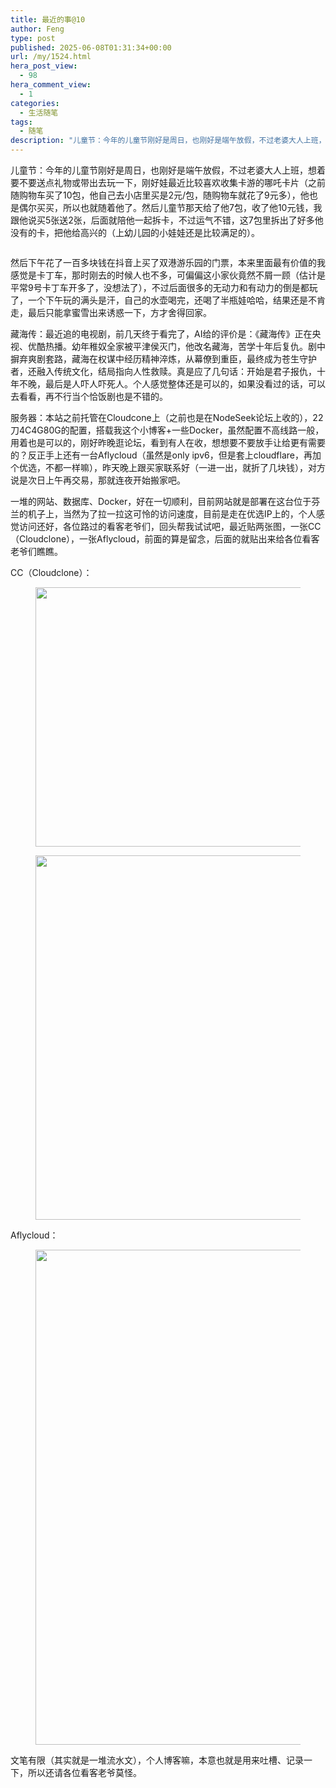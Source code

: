 ```yaml
---
title: 最近的事@10
author: Feng
type: post
published: 2025-06-08T01:31:34+00:00
url: /my/1524.html
hera_post_view:
  - 98
hera_comment_view:
  - 1
categories:
  - 生活随笔
tags:
  - 随笔
description: "儿童节：今年的儿童节刚好是周日，也刚好是端午放假，不过老婆大人上班，想着要不要送点礼物或带出去玩一下，刚好娃最近比较喜欢收集卡游的哪吒卡片（之前随购物车买了10包，他自己去小店里买是2元/包，随购物车就花了9元多），他也是偶尔买买，所以也就随着他了。"
---
```

儿童节：今年的儿童节刚好是周日，也刚好是端午放假，不过老婆大人上班，想着要不要送点礼物或带出去玩一下，刚好娃最近比较喜欢收集卡游的哪吒卡片（之前随购物车买了10包，他自己去小店里买是2元/包，随购物车就花了9元多），他也是偶尔买买，所以也就随着他了。然后儿童节那天给了他7包，收了他10元钱，我跟他说买5张送2张，后面就陪他一起拆卡，不过运气不错，这7包里拆出了好多他没有的卡，把他给高兴的（上幼儿园的小娃娃还是比较满足的）。<figure class="wp-block-image size-large">

<img decoding="async" src="https://image.uu126.cn/wp-content/uploads/2025/06/20250608090116684-1139x1280.jpg!Tupian01" alt="" class="wp-image-1526" /> </figure> 

然后下午花了一百多块钱在抖音上买了双港游乐园的门票，本来里面最有价值的我感觉是卡丁车，那时刚去的时候人也不多，可偏偏这小家伙竟然不屑一顾（估计是平常9号卡丁车开多了，没想法了），不过后面很多的无动力和有动力的倒是都玩了，一个下午玩的满头是汗，自己的水壶喝完，还喝了半瓶娃哈哈，结果还是不肯走，最后只能拿蜜雪出来诱惑一下，方才舍得回家。

藏海传：最近追的电视剧，前几天终于看完了，AI给的评价是：《藏海传》正在央视、优酷热播。幼年稚奴全家被平津侯灭门，他改名藏海，苦学十年后复仇。剧中摒弃爽剧套路，藏海在权谋中经历精神淬炼，从幕僚到重臣，最终成为苍生守护者，还融入传统文化，结局指向人性救赎。真是应了几句话：开始是君子报仇，十年不晚，最后是人吓人吓死人。个人感觉整体还是可以的，如果没看过的话，可以去看看，再不行当个恰饭剧也是不错的。

服务器：本站之前托管在Cloudcone上（之前也是在NodeSeek论坛上收的），22刀4C4G80G的配置，搭载我这个小博客+一些Docker，虽然配置不高线路一般，用着也是可以的，刚好昨晚逛论坛，看到有人在收，想想要不要放手让给更有需要的？反正手上还有一台Aflycloud（虽然是only ipv6，但是套上cloudflare，再加个优选，不都一样嘛），昨天晚上跟买家联系好（一进一出，就折了几块钱），对方说是次日上午再交易，那就连夜开始搬家吧。

一堆的网站、数据库、Docker，好在一切顺利，目前网站就是部署在这台位于芬兰的机子上，当然为了拉一拉这可怜的访问速度，目前是走在优选IP上的，个人感觉访问还好，各位路过的看客老爷们，回头帮我试试吧，最近贴两张图，一张CC（Cloudclone），一张Aflycloud，前面的算是留念，后面的就贴出来给各位看客老爷们瞧瞧。



CC（Cloudclone）：<figure class="wp-block-image size-full">

<img loading="lazy" decoding="async" width="886" height="415" src="https://image.uu126.cn/wp-content/uploads/2025/06/20250608093006600.jpg!Tupian01" alt="" class="wp-image-1527" srcset="https://image.uu126.cn/wp-content/uploads/2025/06/20250608093006600.jpg!Tupian01 886w, https://image.uu126.cn/wp-content/uploads/2025/06/20250608093006600-580x272.jpg!Tupian01 580w, https://image.uu126.cn/wp-content/uploads/2025/06/20250608093006600-768x360.jpg!Tupian01 768w" sizes="auto, (max-width: 886px) 100vw, 886px" /> </figure> <figure class="wp-block-image size-full"><img loading="lazy" decoding="async" width="762" height="583" src="https://image.uu126.cn/wp-content/uploads/2025/06/20250608093020269.jpg!Tupian01" alt="" class="wp-image-1528" srcset="https://image.uu126.cn/wp-content/uploads/2025/06/20250608093020269.jpg!Tupian01 762w, https://image.uu126.cn/wp-content/uploads/2025/06/20250608093020269-580x444.jpg!Tupian01 580w" sizes="auto, (max-width: 762px) 100vw, 762px" /></figure> 

Aflycloud：<figure class="wp-block-image size-full">

<img loading="lazy" decoding="async" width="1260" height="792" src="https://image.uu126.cn/wp-content/uploads/2025/06/20250608093033374.jpg!Tupian01" alt="" class="wp-image-1529" srcset="https://image.uu126.cn/wp-content/uploads/2025/06/20250608093033374.jpg!Tupian01 1260w, https://image.uu126.cn/wp-content/uploads/2025/06/20250608093033374-580x365.jpg!Tupian01 580w, https://image.uu126.cn/wp-content/uploads/2025/06/20250608093033374-768x483.jpg!Tupian01 768w" sizes="auto, (max-width: 1260px) 100vw, 1260px" /> </figure> 

文笔有限（其实就是一堆流水文），个人博客嘛，本意也就是用来吐槽、记录一下，所以还请各位看客老爷莫怪。